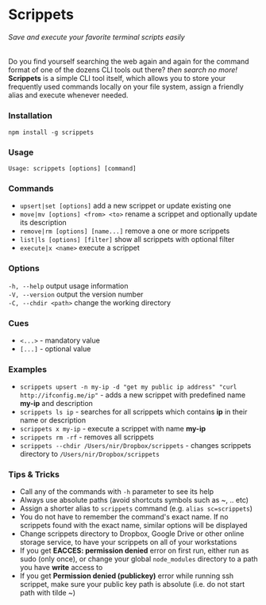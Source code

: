 # Scrippets

###### Save and execute your favorite terminal scripts easily

Do you find yourself searching the web again and again for the command format of one of the dozens 
CLI tools out there? _then search no more!_  
**Scrippets** is a simple CLI tool itself, which allows you to store your frequently used commands
locally on your file system, assign a friendly alias and execute whenever needed.

### Installation
`npm install -g scrippets`

### Usage
`Usage: scrippets [options] [command]`

### Commands
* `upsert|set [options]`         add a new scrippet or update existing one  
* `move|mv [options] <from> <to>`      rename a scrippet and optionally update its description
* `remove|rm [options] [name...]`  remove a one or more scrippets  
* `list|ls [options] [filter]`   show all scrippets with optional filter  
* `execute|x <name>`              execute a scrippet

### Options
`-h, --help`          output usage information  
`-V, --version`       output the version number  
`-C, --chdir <path>`  change the working directory  

### Cues
* `<...>` - mandatory value
* `[...]` - optional value

### Examples
* `scrippets upsert -n my-ip -d "get my public ip address" "curl http://ifconfig.me/ip"` - adds a new scrippet
  with predefined name **my-ip** and description
* `scrippets ls ip` - searches for all scrippets which contains **ip** in their name or description
* `scrippets x my-ip` - execute a scrippet with name **my-ip**
* `scrippets rm -rf` - removes all scrippets
* `scrippets --chdir /Users/nir/Dropbox/scrippets` - changes scrippets directory to `/Users/nir/Dropbox/scrippets`

### Tips & Tricks
* Call any of the commands with `-h` parameter to see its help
* Always use absolute paths  (avoid shortcuts symbols such as ~, .. etc)
* Assign a shorter alias to `scrippets` command (e.g. `alias sc=scrippets`)
* You do not have to remember the command's exact name. If no scrippets found with the exact name, similar options
will be displayed
* Change scrippets directory to Dropbox, Google Drive or other online storage service, to have your scrippets on all 
of your workstations
* If you get **EACCES: permission denied** error on first run, either run as sudo (only once),
or change your global `node_modules` directory to a path you have **write** access to
* If you get **Permission denied (publickey)** error while running ssh scrippet, make sure your public key path is
absolute (i.e. do not start path with tilde ~)